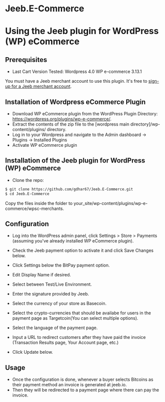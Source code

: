 # Jeeb.E-Commerce
# Using the Jeeb plugin for WordPress (WP) eCommerce

## Prerequisites

* Last Cart Version Tested: Wordpress 4.0 WP e-commerce 3.13.1

You must have a Jeeb merchant account to use this plugin.  It's free to [sign-up for a Jeeb merchant account](https://jeeb.io).


## Installation of Wordpress eCommerce Plugin

- Download WP eCommerce plugin from the WordPress Plugin Directory: https://wordpress.org/plugins/wp-e-commerce/. 
- Extract the contents of the zip file to the [wordpress main directory]/wp-content/plugins/ directory.
- Log in to your Wordpress and navigate to the Admin dashboard -> Plugins -> Installed Plugins
- Activate WP eCommerce plugin

## Installation of the Jeeb plugin for WordPress (WP) eCommerce

- Clone the repo:

```bash
$ git clone https://github.com/gdhar67/Jeeb.E-Commerce.git
$ cd Jeeb.E-Commerce
```
Copy the files inside the folder to your_site/wp-content/plugins/wp-e-commerce/wpsc-merchants.

## Configuration

* Log into the WordPress admin panel, click Settings > Store > Payments (assuming you've already installed WP eCommerce plugin).

* Check the Jeeb payment option to activate it and click Save Changes below.

* Click Settings below the BitPay payment option.

* Edit Display Name if desired.

* Select between Test/Live Environment.

* Enter the signature provided by Jeeb.

* Select the currency of your store as Basecoin.

* Select the crypto-currencies that should be availabe for users in the payment page as Targetcoin(You can select multiple options).

* Select the language of the payment page.

* Input a URL to redirect customers after they have paid the invoice (Transaction Results page, Your Account page, etc.)

* Click Update below.

## Usage

- Once the configuration is done, whenever a buyer selects Bitcoins as their payment method an invoice is generated at jeeb.io.
- Then they will be redirected to a payment page where there can pay the invoice.
